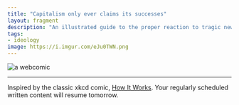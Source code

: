 ```yaml
---
title: "Capitalism only ever claims its successes"
layout: fragment
description: "An illustrated guide to the proper reaction to tragic news from various parts of the world."
tags:
- ideology
image: https://i.imgur.com/eJu0TWN.png
---
```


![a webcomic](https://i.imgur.com/crBXCjy.png)

***

Inspired by the classic xkcd comic, [How It Works](https://xkcd.com/385/). Your regularly scheduled written content will resume tomorrow.
